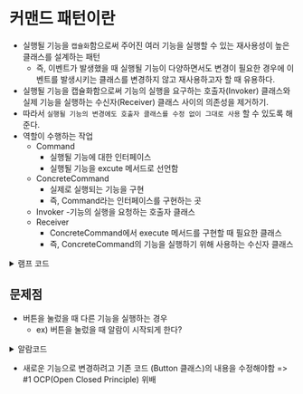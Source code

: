 # 커맨드 패턴이란
- 실행될 기능을 ```캡슐화```함으로써 주어진 여러 기능을 실행할 수 있는 재사용성이 높은 클래스를 설계하는 패턴
   - 즉, 이벤트가 발생했을 때 실행될 기능이 다양하면서도 변경이 필요한 경우에 이벤트를 발생시키는 클래스를 변경하지 않고 재사용하고자 할 때 유용하다.
- 실행될 기능을 캡슐화함으로써 기능의 실행을 요구하는 호출자(Invoker) 클래스와 실제 기능을 실행하는 수신자(Receiver) 클래스 사이의 의존성을 제거하기.
- 따라서 ```실행될 기능의 변경에도 호출자 클래스를 수정 없이 그대로 사용``` 할 수 있도록 해준다.
- 역할이 수행하는 작업
   - Command
      - 실행될 기능에 대한 인터페이스
      - 실행될 기능을 excute 메서드로 선언함
   - ConcreteCommand
      - 실제로 실행되는 기능을 구현
      - 즉, Command라는 인터페이스를 구현하는 곳
   - Invoker
      -기능의 실행을 요청하는 호출자 클래스
   - Receiver
      - ConcreteCommand에서 execute 메서드를 구현할 때 필요한 클래스
      - 즉, ConcreteCommand의 기능을 실행하기 위해 사용하는 수신자 클래스






<details>
<summary>램프 코드</summary>

```.cs
 class Program
    {
        static void Main(string[] args)
        {
            Lamp lamp = new Lamp();
            Button lampButton = new Button(lamp);
            lampButton.pressed();
        }
    }
    public class Lamp
    {
        public void turnOn()
        {
            Console.WriteLine("Lamp On");
        }
    }
    public class Button
    {
        private Lamp theLamp;
        public Button(Lamp theLamp)
        {
            this.theLamp = theLamp;
        }
        public void pressed()
        {
            theLamp.turnOn();
        }
    }
```   


</details>

## 문제점
- 버튼을 눌렀을 때 다른 기능을 실행하는 경우
   - ex) 버튼을 눌렀을 때 알람이 시작되게 한다?

<details>
<summary>알람코드</summary>
   
```.cs
 public class Alram
 {
     public void start()
     {
         Console.WriteLine("굿모닝~ 빰빰빠 빠빰빠빠ㅃ빠빰");
     }
 }
 ```
   
</details>

   - 새로운 기능으로 변경하려고 기존 코드 (Button 클래스)의 내용을 수정해야함 => #1 OCP(Open Closed Principle) 위배
